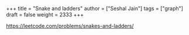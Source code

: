 +++
title = "Snake and ladders"
author = ["Seshal Jain"]
tags = ["graph"]
draft = false
weight = 2333
+++

<https://leetcode.com/problems/snakes-and-ladders/>

